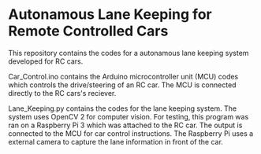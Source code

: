 # Autonamous Lane Keeping for Remote Controlled Cars

This repository contains the codes for a autonamous lane keeping system developed for RC cars.

Car_Control.ino contains the Arduino microcontroller unit (MCU) codes which controls the drive/steering of an RC car. The MCU is connected directly to the RC cars's reciever.

Lane_Keeping.py contains the codes for the lane keeping system. The system uses OpenCV 2 for computer vision. For testing, this program was ran on a Raspberry Pi 3 which was attached to the RC car. The output is connected to the MCU for car control instructions. The Raspberry Pi uses a external camera to capture the lane information in front of the car.
